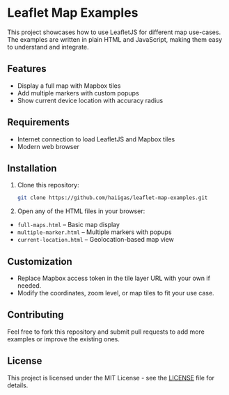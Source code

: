 # Leaflet Map Examples

This project showcases how to use LeafletJS for different map use-cases. The examples are written in plain HTML and JavaScript, making them easy to understand and integrate.

## Features

- Display a full map with Mapbox tiles
- Add multiple markers with custom popups
- Show current device location with accuracy radius

## Requirements

- Internet connection to load LeafletJS and Mapbox tiles
- Modern web browser

## Installation

1. Clone this repository:

   ```bash
   git clone https://github.com/haiigas/leaflet-map-examples.git
   ```

2. Open any of the HTML files in your browser:

- `full-maps.html` – Basic map display
- `multiple-marker.html` – Multiple markers with popups
- `current-location.html` – Geolocation-based map view

## Customization

- Replace Mapbox access token in the tile layer URL with your own if needed.
- Modify the coordinates, zoom level, or map tiles to fit your use case.

## Contributing

Feel free to fork this repository and submit pull requests to add more examples or improve the existing ones.

## License

This project is licensed under the MIT License - see the [LICENSE](LICENSE) file for details.
